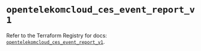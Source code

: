 # `opentelekomcloud_ces_event_report_v1`

Refer to the Terraform Registry for docs: [`opentelekomcloud_ces_event_report_v1`](https://registry.terraform.io/providers/opentelekomcloud/opentelekomcloud/1.36.46/docs/resources/ces_event_report_v1).
